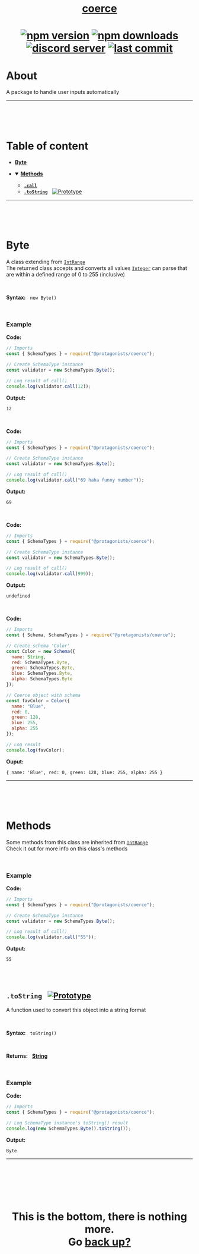<div id="top" align="center">

<h1><a href="https://github.com/ThePywon/coerce">coerce</a><h1>

[![npm version](https://img.shields.io/npm/v/@protagonists/coerce)](https://github.com/ThePywon/coerce)
[![npm downloads](https://img.shields.io/npm/dt/@protagonists/coerce)](https://github.com/ThePywon/coerce)
[![discord server](https://img.shields.io/discord/937758194736955443?logo=discord&logoColor=white)](https://discord.gg/cwhj3EgqGP)
[![last commit](https://img.shields.io/github/last-commit/ThePywon/coerce)](https://github.com/ThePywon/coerce)

</div>


# About

A package to handle user inputs automatically

---

<br/><br/><br/>

# Table of content

* [**Byte**](#byte)

* <details open><summary><a href="#methods"><b>Methods</b></a></summary>
  <p>

  * [**`.call`**](#call)
  * [**`.toString`**](#tostring) &nbsp; [![Prototype](https://shields.io/badge/-Prototype-orange)](https://javascript.info/prototype-inheritance)
    
  </p>
</details>

---

<br/><br/><br/>



# Byte

A class extending from [`IntRange`](https://github.com/ThePywon/coerce/blob/main/documentation/SchemaTypes/IntRange.md)  
The returned class accepts and converts all values [`Integer`](https://github.com/ThePywon/coerce/blob/main/documentation/SchemaTypes/Integer.md) can parse that are within a defined range of 0 to 255 (inclusive)


<br/>

**Syntax:** &nbsp; `new Byte()`

<br/>

### **Example**

**Code:**

```js
// Imports
const { SchemaTypes } = require("@protagonists/coerce");

// Create SchemaType instance
const validator = new SchemaTypes.Byte();

// Log result of call()
console.log(validator.call(12));
```

**Output:**

```
12
```

<br/>

**Code:**

```js
// Imports
const { SchemaTypes } = require("@protagonists/coerce");

// Create SchemaType instance
const validator = new SchemaTypes.Byte();

// Log result of call()
console.log(validator.call("69 haha funny number"));
```

**Output:**

```
69
```

<br/>

**Code:**

```js
// Imports
const { SchemaTypes } = require("@protagonists/coerce");

// Create SchemaType instance
const validator = new SchemaTypes.Byte();

// Log result of call()
console.log(validator.call(999));
```

**Output:**

```
undefined
```

<br/>

**Code:**

```js
// Imports
const { Schema, SchemaTypes } = require("@protagonists/coerce");

// Create schema 'Color'
const Color = new Schema({
  name: String,
  red: SchemaTypes.Byte,
  green: SchemaTypes.Byte,
  blue: SchemaTypes.Byte,
  alpha: SchemaTypes.Byte
});

// Coerce object with schema
const favColor = Color({
  name: "Blue",
  red: 0,
  green: 128,
  blue: 255,
  alpha: 255
});

// Log result
console.log(favColor);
```

**Ouput:**

```
{ name: 'Blue', red: 0, green: 128, blue: 255, alpha: 255 }
```

---

<br/><br/><br/>

# Methods

Some methods from this class are inherited from [`IntRange`](https://github.com/ThePywon/coerce/blob/main/documentation/SchemaTypes/IntRange.md)  
Check it out for more info on this class's methods

<br/>

### **Example**

**Code:**

```js
// Imports
const { SchemaTypes } = require("@protagonists/coerce");

// Create SchemaType instance
const validator = new SchemaTypes.Byte();

// Log result of call()
console.log(validator.call("55"));
```

**Output:**

```
55
```

<br/><br/>

<a id="tostring"></a>

## `.toString` &nbsp; [![Prototype](https://shields.io/badge/-Prototype-orange)](https://javascript.info/prototype-inheritance)

A function used to convert this object into a string format

<br/>

**Syntax:** &nbsp; `toString()`

<br/>

**Returns:** &nbsp; [**String**](https://javascript.info/string)

<br/>

### **Example**

**Code:**

```js
// Imports
const { SchemaTypes } = require("@protagonists/coerce");

// Log SchemaType instance's toString() result
console.log(new SchemaTypes.Byte().toString());
```

**Output:**

```
Byte
```

---

<br/><br/><br/><br/><br/>

<h1 align="center">This is the bottom, there is nothing more.<br/>
Go <a href="#top">back up?</a></h1>
